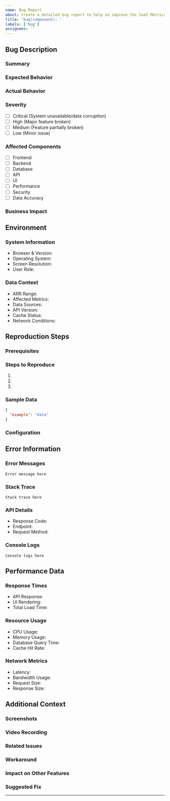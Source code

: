 ```yaml
---
name: Bug Report
about: Create a detailed bug report to help us improve the SaaS Metrics Platform
title: 'bug(component): '
labels: ['bug']
assignees: ''
---
```


## Bug Description
### Summary
<!-- Provide a clear and concise description of the bug -->

### Expected Behavior
<!-- Describe what should happen -->

### Actual Behavior
<!-- Describe what actually happens -->

### Severity
<!-- Select the severity level and explain business impact -->
- [ ] Critical (System unavailable/data corruption)
- [ ] High (Major feature broken)
- [ ] Medium (Feature partially broken)
- [ ] Low (Minor issue)

### Affected Components
<!-- Check all that apply -->
- [ ] Frontend
- [ ] Backend
- [ ] Database
- [ ] API
- [ ] UI
- [ ] Performance
- [ ] Security
- [ ] Data Accuracy

### Business Impact
<!-- Describe the impact on business operations -->

## Environment
### System Information
- Browser & Version: <!-- e.g., Chrome 96.0.4664.110 -->
- Operating System: <!-- e.g., Windows 10, macOS 12.1 -->
- Screen Resolution: <!-- e.g., 1920x1080 -->
- User Role: <!-- Public/Admin -->

### Data Context
- ARR Range: <!-- e.g., $1M-$5M -->
- Affected Metrics: <!-- e.g., NDR, Magic Number -->
- Data Sources: <!-- e.g., Source X, Source Y -->
- API Version: <!-- If applicable -->
- Cache Status: <!-- Hit/Miss -->
- Network Conditions: <!-- e.g., Stable broadband, 100Mbps -->

## Reproduction Steps
### Prerequisites
<!-- List any required setup or conditions -->

### Steps to Reproduce
1. <!-- First step -->
2. <!-- Second step -->
3. <!-- Continue as needed -->

### Sample Data
<!-- Provide sanitized sample data if applicable -->
```json
{
  "example": "data"
}
```

### Configuration
<!-- List relevant configuration settings -->

## Error Information
### Error Messages
<!-- Paste full error messages -->
```
Error message here
```

### Stack Trace
<!-- Paste sanitized stack trace if available -->
```
Stack trace here
```

### API Details
- Response Code: <!-- e.g., 404, 500 -->
- Endpoint: <!-- e.g., /api/v1/metrics -->
- Request Method: <!-- GET/POST/PUT/DELETE -->

### Console Logs
<!-- Paste relevant console logs -->
```
Console logs here
```

## Performance Data
<!-- Complete this section for performance-related issues -->

### Response Times
- API Response: <!-- ms -->
- UI Rendering: <!-- ms -->
- Total Load Time: <!-- ms -->

### Resource Usage
- CPU Usage: <!-- % -->
- Memory Usage: <!-- MB -->
- Database Query Time: <!-- ms -->
- Cache Hit Rate: <!-- % -->

### Network Metrics
- Latency: <!-- ms -->
- Bandwidth Usage: <!-- MB/s -->
- Request Size: <!-- KB -->
- Response Size: <!-- KB -->

## Additional Context
### Screenshots
<!-- Attach screenshots (ensure no sensitive data is visible) -->

### Video Recording
<!-- Link to screen recording if applicable -->

### Related Issues
<!-- Reference related issues: #123 -->

### Workaround
<!-- Describe any temporary workaround if known -->

### Impact on Other Features
<!-- List other affected features or dependencies -->

### Suggested Fix
<!-- If you have insights on potential fixes -->

---
<!-- 
Template Version: 1.0
For optimal bug tracking:
1. Fill all required sections (Bug Description, Environment, Reproduction Steps)
2. Provide specific metrics for performance issues
3. Include sanitized data samples when relevant
4. Attach screenshots/recordings without sensitive information
-->